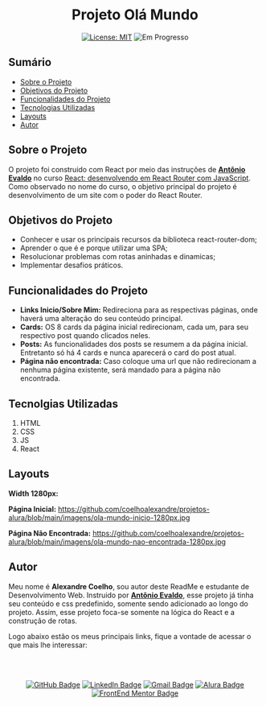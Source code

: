 <h1 align="center"> Projeto Olá Mundo </h1>

<div align="center">

  <a href="https://github.com/coelhoalexandre/projeto-alura-ola-mundo/blob/master/LICENSE" target="_blank"><img src="https://img.shields.io/badge/License-MIT-yellow.svg" alt="License: MIT"></a> <img src="https://img.shields.io/badge/Em progresso-blue.svg" alt="Em Progresso">

</div>

## Sumário

- [Sobre o Projeto](#sobre-o-projeto)
- [Objetivos do Projeto](#objetivos-do-projeto)
- [Funcionalidades do Projeto](#funcionalidades-do-projeto)
- [Tecnologias Utilizadas](#tecnolgias-utilizadas)
- [Layouts](#layouts)
- [Autor](#autor)

## Sobre o Projeto

O projeto foi construido com React por meio das instruções de [**Antônio Evaldo**](https://github.com/antonio-evaldo) no curso [React: desenvolvendo em React Router com JavaScript](https://cursos.alura.com.br/course/React-desenvolvendo-react-router-javaScript). Como observado no nome do curso, o objetivo principal do projeto é desenvolvimento de um site com o poder do React Router.

## Objetivos do Projeto

- Conhecer e usar os principais recursos da biblioteca react-router-dom;
- Aprender o que é e porque utilizar uma SPA;
- Resolucionar problemas com rotas aninhadas e dinamicas;
- Implementar desafios práticos. 

## Funcionalidades do Projeto

- **Links Inicio/Sobre Mim:** Redireciona para as respectivas páginas, onde haverá uma alteração do seu conteúdo principal.
- **Cards:** OS 8 cards da página inicial redirecionam, cada um, para seu respectivo post quando clicados neles.
- **Posts:** As funcionalidades dos posts se resumem a da página inicial. Entretanto só há 4 cards e nunca aparecerá o card do post atual.
- **Página não encontrada:** Caso coloque uma url que não redirecionam a nenhuma página existente, será mandado para a página não encontrada. 

## Tecnolgias Utilizadas

1. HTML
2. CSS
3. JS
4. React

## Layouts

**Width 1280px:**

**Página Inicial:** https://github.com/coelhoalexandre/projetos-alura/blob/main/imagens/ola-mundo-inicio-1280px.jpg

**Página Não Encontrada:** https://github.com/coelhoalexandre/projetos-alura/blob/main/imagens/ola-mundo-nao-encontrada-1280px.jpg

## Autor

Meu nome é **Alexandre Coelho**, sou autor deste ReadMe e estudante de Desenvolvimento Web. Instruido por [**Antônio Evaldo**](https://github.com/antonio-evaldo), esse projeto já tinha seu conteúdo e css predefinido, somente sendo adicionado ao longo do projeto. Assim, esse projeto foca-se somente na lógica do React e a construção de rotas.

Logo abaixo estão os meus principais links, fique a vontade de acessar o que mais lhe interessar:

<br>

<br>

<div align="center">

<a href = "https://github.com/coelhoalexandre"><img src="https://img.shields.io/badge/GitHub-%23333?style=for-the-badge&logo=github&logoColor=white" alt="GitHub Badge"></a>
<a href="https://www.linkedin.com/in/-coelhoalexandre/" target="_blank"><img src="https://img.shields.io/badge/-LinkedIn-%230077B5?style=for-the-badge&logo=linkedin&logoColor=white" alt="LinkedIn Badge"></a>
<a href = "mailto:alexandrecoelhocontato@gmail.com" target="_blank"><img src="https://img.shields.io/badge/-Gmail-critical?style=for-the-badge&logo=gmail&logoColor=white" target="_blank" alt="Gmail Badge"></a>
<a href = "https://cursos.alura.com.br/user/coelhoalexandre" target="_blank"><img src="https://img.shields.io/badge/Alura-0747a6?style=for-the-badge&logo=alura&logoColor=white" target="_blank" alt="Alura Badge"></a>
<a href = "https://www.frontendmentor.io/profile/coelhoalexandre" target="_blank"><img src="https://img.shields.io/badge/Frontend_Mentor-white?style=for-the-badge&logo=frontendmentor&logoColor=blue" alt="FrontEnd Mentor Badge">
